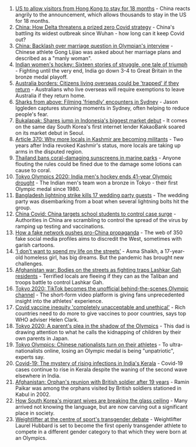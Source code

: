 1. [US to allow visitors from Hong Kong to stay for 18 months](https://www.bbc.co.uk/news/world-us-canada-58105075) - China reacts angrily to the announcement, which allows thousands to stay in the US for 18 months.
2. [China: How Delta threatens a prized zero Covid strategy](https://www.bbc.co.uk/news/world-asia-china-58095909) - China's battling its widest outbreak since Wuhan - how long can it keep Covid out?
3. [China: Backlash over marriage question in Olympian's interview](https://www.bbc.co.uk/news/world-asia-china-58110014) - Chinese athlete Gong Lijiao was asked about her marriage plans and described as a "manly woman".
4. [Indian women's hockey: Sixteen stories of struggle, one tale of triumph](https://www.bbc.co.uk/news/world-asia-india-58071416) - Fighting until the very end, India go down 3-4 to Great Britain in the bronze medal playoff.
5. [Australia borders: Citizens living overseas could be 'trapped' if they return](https://www.bbc.co.uk/news/world-australia-58110308) - Australians who live overseas will require exemptions to leave Australia if they return home.
6. [Sharks from above: Filming 'friendly' encounters in Sydney](https://www.bbc.co.uk/news/world-australia-58009981) - Jason Iggleden captures stunning moments in Sydney, often helping to reduce people's fear.
7. [Bukalapak: Shares jump in Indonesia's biggest market debut](https://www.bbc.co.uk/news/business-58109992) - It comes on the same day South Korea's first internet lender KakaoBank soared on its market debut in Seoul.
8. [Article 370: Why more locals in Kashmir are becoming militants](https://www.bbc.co.uk/news/world-asia-india-58025062) - Two years after India revoked Kashmir's status, more locals are taking up arms in the disputed region.
9. [Thailand bans coral-damaging sunscreens in marine parks](https://www.bbc.co.uk/news/world-asia-58092472) - Anyone flouting the rules could be fined due to the damage some lotions can cause to coral.
10. [Tokyo Olympics 2020: India men's hockey ends 41-year Olympic drought](https://www.bbc.co.uk/news/world-asia-india-58067121) - The Indian men's team won a bronze in Tokyo - their first Olympic medal since 1980.
11. [Bangladesh lightning strike kills 17 wedding party guests](https://www.bbc.co.uk/news/world-asia-58094680) - The wedding party was disembarking from a boat when several lightning bolts hit the group.
12. [China Covid: China targets school students to control case surge](https://www.bbc.co.uk/news/world-asia-china-58052902) - Authorities in China are scrambling to control the spread of the virus by ramping up testing and vaccinations.
13. [How a fake network pushes pro-China propaganda](https://www.bbc.co.uk/news/world-asia-china-58062630) - The web of 350 fake social media profiles aims to discredit the West, sometimes with garish cartoons.
14. [‘I don’t want to spend my life on the streets’](https://www.bbc.co.uk/news/world-asia-india-58025055) - Asma Shaikh, a 17-year-old homeless girl, has big dreams. But the pandemic has brought new challenges.
15. [Afghanistan war: Bodies on the streets as fighting traps Lashkar Gah residents](https://www.bbc.co.uk/news/world-asia-58074525) - Terrified locals are fleeing if they can as the Taliban and troops battle to control Lashkar Gah.
16. [Tokyo 2020: TikTok becomes the unofficial behind-the-scenes Olympic channel](https://www.bbc.co.uk/news/world-australia-58053519) - The short-form video platform is giving fans unprecedented insight into the athletes' experience.
17. [Covid vaccine inequity 'completely unacceptable and unethical'](https://www.bbc.co.uk/news/world-asia-58067686) - Rich countries need to do more to give vaccines to poor countries, says top WHO adviser Helen Clark.
18. [Tokyo 2020: A parent's plea in the shadow of the Olympics](https://www.bbc.co.uk/news/world-asia-58057432) - This dad is drawing attention to what he calls the kidnapping of children by their own parents in Japan.
19. [Tokyo Olympics: Chinese nationalists turn on their athletes](https://www.bbc.co.uk/news/world-asia-china-58024068) - To ultra-nationalists online, losing an Olympic medal is being "unpatriotic", experts say.
20. [Covid-19: The mystery of rising infections in India's Kerala](https://www.bbc.co.uk/news/world-asia-india-58054124) - Covid-19 cases continue to rise in Kerala despite the waning of the second wave elsewhere in India.
21. [Afghanistan: Orphan's reunion with British soldier after 19 years](https://www.bbc.co.uk/news/world-asia-58028234) - Ramin Paikar was among the orphans visited by British soldiers stationed in Kabul in 2002.
22. [How South Korea's migrant wives are breaking the glass ceiling](https://www.bbc.co.uk/news/world-asia-57716704) - Many arrived not knowing the language, but are now carving out a significant place in society.
23. [Weightlifter at the centre of sport's transgender debate](https://www.bbc.co.uk/sport/olympics/57989022) - Weightlifter Laurel Hubbard is set to become the first openly transgender athlete to compete in a different gender category to that which they were born at an Olympics.
